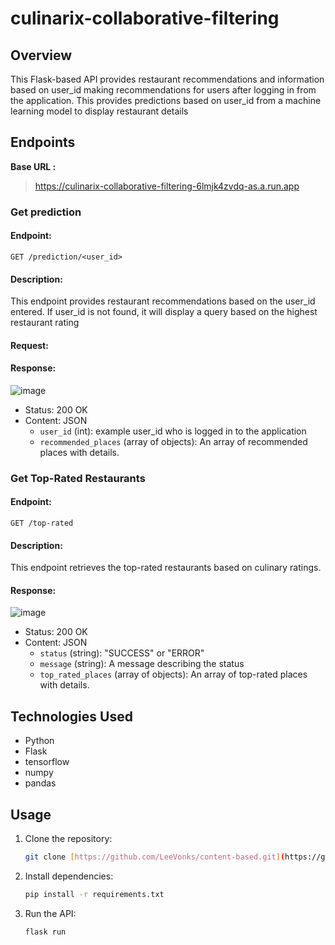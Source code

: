 # culinarix-collaborative-filtering

## Overview

This Flask-based API provides restaurant recommendations and information based on user_id making recommendations for users after logging in from the application. This provides predictions based on user_id from a machine learning model to display restaurant details

## Endpoints

**Base URL :**

> https://culinarix-collaborative-filtering-6lmjk4zvdq-as.a.run.app

### Get prediction

#### Endpoint:

`GET /prediction/<user_id>`

#### Description:

This endpoint provides restaurant recommendations based on the user_id entered. If user_id is not found, it will display a query based on the highest restaurant rating

#### Request:


#### Response:

![image](https://github.com/alghoziii/culinarix-collaborative-filtering/assets/91893301/e9eed979-e47b-4b3b-b50c-e68dbf377398)


- Status: 200 OK
- Content: JSON
  - `user_id` (int):  example user_id who is logged in to the application
  - `recommended_places` (array of objects): An array of recommended places with details.

### Get Top-Rated Restaurants

#### Endpoint:

`GET /top-rated`

#### Description:

This endpoint retrieves the top-rated restaurants based on culinary ratings.

#### Response:

![image](https://github.com/alghoziii/culinarix-collaborative-filtering/assets/91893301/a1535c52-4b0d-468e-9db3-3316564f8f1d)


- Status: 200 OK
- Content: JSON
  - `status` (string): "SUCCESS" or "ERROR"
  - `message` (string): A message describing the status
  - `top_rated_places` (array of objects): An array of top-rated places with details.

## Technologies Used

- Python
- Flask
- tensorflow
- numpy
- pandas

## Usage

1. Clone the repository:

   ```bash
   git clone [https://github.com/LeeVonks/content-based.git](https://github.com/alghoziii/culinarix-collaborative-filtering.git)

   
2. Install dependencies:
   ```bash
   pip install -r requirements.txt

3. Run the API:
   ```bash
   flask run
